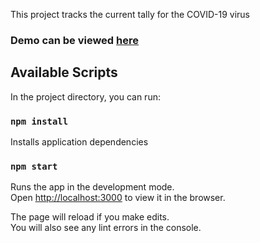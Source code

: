 This project tracks the current tally for the COVID-19 virus

### Demo can be viewed [here](https://wonderful-newton-e33b42.netlify.com/) 

## Available Scripts

In the project directory, you can run:
### `npm install`

Installs application dependencies

### `npm start`

Runs the app in the development mode.<br />
Open [http://localhost:3000](http://localhost:3000) to view it in the browser.

The page will reload if you make edits.<br />
You will also see any lint errors in the console.

